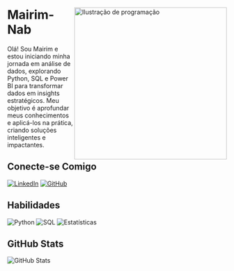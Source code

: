 <div align="left">
  <img src="https://i.imgur.com/CRGWZvW.png" alt="Ilustração de programação" width="350" align="right">
  
  # Mairim-Nab
  Olá! Sou Mairim e estou iniciando minha jornada em análise de dados, explorando Python, SQL e Power BI para transformar dados em insights estratégicos. Meu objetivo é aprofundar meus conhecimentos e aplicá-los na prática, criando soluções inteligentes e impactantes. 

  ## Conecte-se Comigo
  [![LinkedIn](https://img.shields.io/badge/LinkedIn-2E6E4C?style=for-the-badge&logo=linkedin&logoColor=white)](https://www.linkedin.com/in/mairim-neres-6a3466306/)
  [![GitHub](https://img.shields.io/badge/GitHub-2E6E4C?style=for-the-badge&logo=github&logoColor=white)](https://github.com/mairim-nab)

## Habilidades
![Python](https://img.shields.io/badge/python-2E6E4C?style=for-the-badge&logo=python&logoColor=ffdd54)
![SQL](https://img.shields.io/badge/SQL-2E6E4C?style=for-the-badge&logo=sqlite&logoColor=white)
![Estatísticas](https://img.shields.io/badge/POwer_BI-2E6E4C?style=for-the-badge&logo=googleanalytics&logoColor=white)

## GitHub Stats
![GitHub Stats](https://github-readme-stats.vercel.app/api?username=Mairim-Nab&theme=transparent&bg_color=1B3A2D&border_color=2E6E4C&show_icons=true&icon_color=FFFFFF&text_color=FFF&hide=stars&hide_title=true&ring_color=DDDDDD)


